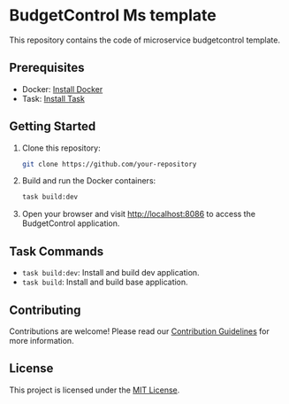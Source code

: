 # BudgetControl Ms template

This repository contains the code of microservice budgetcontrol template.

## Prerequisites

- Docker: [Install Docker](https://docs.docker.com/get-docker/)
- Task: [Install Task](https://taskfile.dev/#/installation)

## Getting Started

1. Clone this repository:

    ```bash
    git clone https://github.com/your-repository
    ```

2. Build and run the Docker containers:

    ```bash
    task build:dev
    ```

5. Open your browser and visit [http://localhost:8086](http://localhost:8084) to access the BudgetControl application.

## Task Commands

- `task build:dev`: Install and build dev application.
- `task build`: Install and build base application.

## Contributing

Contributions are welcome! Please read our [Contribution Guidelines](CONTRIBUTING.md) for more information.

## License

This project is licensed under the [MIT License](LICENSE).